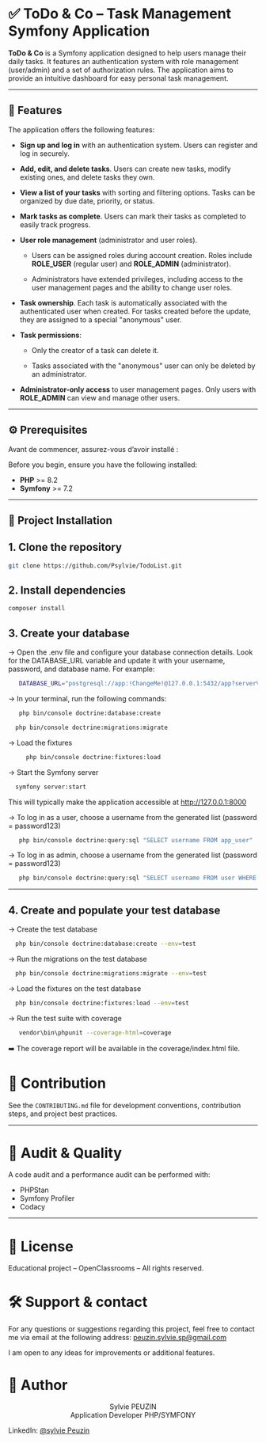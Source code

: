 # ✅ ToDo & Co – Task Management Symfony Application

**ToDo & Co** is a Symfony application designed to help users manage their daily tasks. It features an authentication system with role management (user/admin) and a set of authorization rules. The application aims to provide an intuitive dashboard for easy personal task management.

---

## 📱 Features

The application offers the following features:

- **Sign up and log in** with an authentication system. Users can register and log in securely.

- **Add, edit, and delete tasks**. Users can create new tasks, modify existing ones, and delete tasks they own.

- **View a list of your tasks** with sorting and filtering options. Tasks can be organized by due date, priority, or status.

- **Mark tasks as complete**. Users can mark their tasks as completed to easily track progress.

- **User role management** (administrator and user roles).

    - Users can be assigned roles during account creation. Roles include **ROLE_USER** (regular user) and **ROLE_ADMIN** (administrator).

    - Administrators have extended privileges, including access to the user management pages and the ability to change user roles.

- **Task ownership**. Each task is automatically associated with the authenticated user when created. For tasks created before the update, they are assigned to a special "anonymous" user.

- **Task permissions**:

    - Only the creator of a task can delete it.

    - Tasks associated with the "anonymous" user can only be deleted by an administrator.

- **Administrator-only access** to user management pages. Only users with **ROLE_ADMIN** can view and manage other users.

---

## ⚙️ Prerequisites

Avant de commencer, assurez-vous d’avoir installé :

Before you begin, ensure you have the following installed:

- **PHP** >= 8.2
- **Symfony** >= 7.2
---

## 🚀 Project Installation

## 1. Clone the repository ##

   ```bash
   git clone https://github.com/Psylvie/TodoList.git
   ```

## 2. Install dependencies ##

   ```bash
   composer install
   ```

## 3.  Create your database ##
-> Open the .env file and configure your database connection details. Look for the DATABASE_URL variable and update it with your username, password, and database name. For example:

 ``` bash
    DATABASE_URL="postgresql://app:!ChangeMe!@127.0.0.1:5432/app?serverVersion=16&charset=utf8"
 ```

->  In your terminal, run the following commands:
  ``` bash
     php bin/console doctrine:database:create
  ```

 ``` bash
   php bin/console doctrine:migrations:migrate
 ```

-> Load the fixtures
 ``` bash
      php bin/console doctrine:fixtures:load 
 ```

-> Start the Symfony server

   ``` bash
     symfony server:start
   ```
This will typically make the application accessible at http://127.0.0.1:8000

-> To log in as a user, choose a username from the generated list (password = password123)
   ``` bash
      php bin/console doctrine:query:sql "SELECT username FROM app_user"
   ```

-> To log in as admin, choose a username from the generated list (password = password123)
   ``` bash
      php bin/console doctrine:query:sql "SELECT username FROM user WHERE roles LIKE '%ROLE_ADMIN%'"
   ```
---

## 4. Create and populate your test database ##

-> Create the test database
```bash
  php bin/console doctrine:database:create --env=test
```
-> Run the migrations on the test database

```bash
  php bin/console doctrine:migrations:migrate --env=test
```

-> Load the fixtures on the test database

```bash
  php bin/console doctrine:fixtures:load --env=test
```

-> Run the test suite with coverage
 ``` bash
    vendor\bin\phpunit --coverage-html=coverage
```
➡️ The coverage report will be available in the coverage/index.html file.

# 🤝 Contribution

See the `CONTRIBUTING.md` file for development conventions, contribution steps, and project best practices.

---

# 🧪 Audit & Quality

A code audit and a performance audit can be performed with:
- PHPStan
- Symfony Profiler
- Codacy

---

#  📄 License # 

Educational project – OpenClassrooms – All rights reserved.


# 🛠️ Support & contact
For any questions or suggestions regarding this project, feel free to contact me via email at the following address: peuzin.sylvie.sp@gmail.com

I am open to any ideas for improvements or additional features.

# 🙇 Author #
<p text align= center> Sylvie PEUZIN  
<br> Application Developer PHP/SYMFONY  


LinkedIn: [@sylvie Peuzin](https://www.linkedin.com/in/sylvie-peuzin/) </p>
